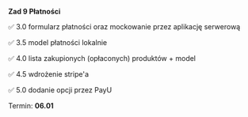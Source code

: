 **Zad 9 Płatności**

✅ 3.0 formularz płatności oraz mockowanie przez aplikację serwerową

✅ 3.5 model płatności lokalnie

✅ 4.0 lista zakupionych (opłaconych) produktów + model

✅ 4.5 wdrożenie stripe'a

✅ 5.0 dodanie opcji przez PayU

Termin: **06.01** 
